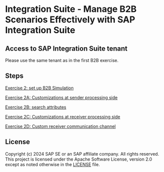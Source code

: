# Integration Suite - Manage B2B Scenarios Effectively with SAP Integration Suite

## Access to SAP Integration Suite tenant

Please use the same tenant as in the first B2B exercise.

## Steps

[Exercise 2: set up B2B Simulation](https://github.com/SAP-samples/integration-suite-b2b-exercises-advanced/blob/main/Exercise/Ex1/EXERCISE%201%3A%20SET%20UP%20B2B%20SIMULATION/README.md)

[Exercise 2A: Customizations at sender processing side](https://github.com/SAP-samples/integration-suite-b2b-exercises-advanced/blob/main/Exercise/Ex1/EXERCISE%201A%3A%20CUSTOMIZATIONS%20AT%20SENDER%20PROCESSING%20SIDE/README.md)

[Exercise 2B: search attributes](https://github.com/SAP-samples/integration-suite-b2b-exercises-advanced/blob/main/Exercise/Ex1/EXERCISE%201B%3A%20SEARCH%20ATTRIBUTES/README.md)

[Exercise 2C: Customizations at receiver processing side](https://github.com/SAP-samples/integration-suite-b2b-exercises-advanced/blob/main/Exercise/Ex1/EXERCISE%201C%3A%20CUSTOMIZATIONS%20AT%20RECEIVER%20PROCESSING%20SIDE/README.md)

[Exercise 2D: Custom receiver communication channel](https://github.com/SAP-samples/integration-suite-b2b-exercises-advanced/blob/main/Exercise/Ex1/EXERCISE%201D%3A%20CUSTOM%20RECEIVER%20COMMUNICATION%20CHANNEL/README.md)



## License
Copyright (c) 2024 SAP SE or an SAP affiliate company. All rights reserved. This project is licensed under the Apache Software License, version 2.0 except as noted otherwise in the [LICENSE](LICENSE) file.
